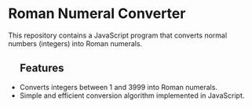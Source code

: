 <h1>Roman Numeral Converter</h1>
<p>This repository contains a JavaScript program that converts normal numbers (integers) into Roman numerals.</p>

<ul>
  <h2>Features</h2>
  <li>Converts integers between 1 and 3999 into Roman numerals.</li>
  <li>Simple and efficient conversion algorithm implemented in JavaScript.</li>
</ul>

